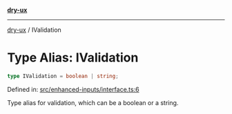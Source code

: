 [**dry-ux**](../README.md)

***

[dry-ux](../README.md) / IValidation

# Type Alias: IValidation

```ts
type IValidation = boolean | string;
```

Defined in: [src/enhanced-inputs/interface.ts:6](https://github.com/navedr/dry-ux/blob/3bb4f59fc510052cb6c7925e1f6422bb71eb4aa4/src/enhanced-inputs/interface.ts#L6)

Type alias for validation, which can be a boolean or a string.
